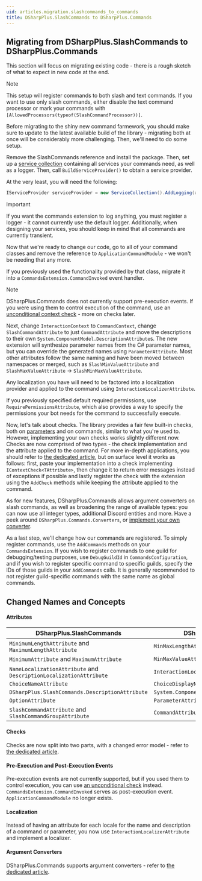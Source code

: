 ```yaml
---
uid: articles.migration.slashcommands_to_commands
title: DSharpPlus.SlashCommands to DSharpPlus.Commands
---
```


## Migrating from DSharpPlus.SlashCommands to DSharpPlus.Commands

This section will focus on migrating existing code - there is a rough sketch of what to expect in new code at the end.

> [!NOTE]
> This setup will register commands to both slash and text commands. If you want to use only slash commands, either disable the text command processor or mark your commands with `[AllowedProcessors(typeof(SlashCommandProcessor))]`.

Before migrating to the shiny new command farmework, you should make sure to update to the latest available build of the library - migrating both at once will be considerably more challenging. Then, we'll need to do some setup.

Remove the SlashCommands reference and install the package. Then, set up a [service collection](https://learn.microsoft.com/en-us/dotnet/core/extensions/dependency-injection) containing all services your commands need, as well as a logger. Then, call `BuildServiceProvider()` to obtain a service provider.

At the very least, you will need the following:
```cs
IServiceProvider serviceProvider = new ServiceCollection().AddLogging(x => x.AddConsole()).BuildServiceProvider();
```

> [!IMPORTANT]
> If you want the commands extension to log anything, you must register a logger - it cannot currently use the default logger. Additionally, when designing your services, you should keep in mind that all commands are currently transient.

Now that we're ready to change our code, go to all of your command classes and remove the reference to `ApplicationCommandModule` - we won't be needing that any more.

If you previously used the functionality provided by that class, migrate it into a `CommandsExtension.CommandInvoked` event handler.

> [!NOTE]
> DSharpPlus.Commands does not currently support pre-execution events. If you were using them to control execution of the command, use an [unconditional context check](../commands/custom_context_checks#advanced-features) - more on checks later.

Next, change `InteractionContext` to `CommandContext`, change `SlashCommandAttribute` to just `CommandAttribute` and move the descriptions to their own `System.ComponentModel.DescriptionAttribute`s. The new extension will synthesize parameter names from the C# parameter names, but you can override the generated names using `ParameterAttribute`. Most other attributes follow the same naming and have been moved between namespaces or merged, such as `SlashMinValueAttribute` and `SlashMaxValueAttribute` -> `SlashMinMaxValueAttribute`.

Any localization you have will need to be factored into a localization provider and applied to the command using `InteractionLocalizerAttribute`. 

If you previously specified default required permissions, use `RequirePermissionsAttribute`, which also provides a way to specify the permissions your bot needs for the command to successfully execute. 

Now, let's talk about checks. The library provides a fair few built-in checks, both on [parameters](../commands/custom_context_checks#parameter-checks) and on commands, similar to what you're used to. However, implementing your own checks works slightly different now. Checks are now comprised of two types - the check implementation and the attribute applied to the command. For more in-depth applications, you should refer to [the dedicated article](../commands/custom_context_checks), but on surface level it works as follows: first, paste your implementation into a check implementing `IContextCheck<TAttribute>`, then change it to return error messages instead of exceptions if possible and lastly register the check with the extension using the `AddCheck` methods while keeping the attribute applied to the command.

As for new features, DSharpPlus.Commands allows argument converters on slash commands, as well as broadening the range of available types: you can now use all integer types, additional Discord entities and more. Have a peek around `DSharpPlus.Commands.Converters`, or [implement your own converter](../commands/custom_argument_converters).

As a last step, we'll change how our commands are registered. To simply register commands, use the `AddCommands` methods on your `CommandsExtension`. If you wish to register commands to one guild for debugging/testing purposes, use `DebugGuildId` in `CommandsConfiguration`, and if you wish to register specific command to specific guilds, specify the IDs of those guilds in your `AddCommands` calls. It is generally recommended to not register guild-specific commands with the same name as global commands.

## Changed Names and Concepts

#### Attributes

| DSharpPlus.SlashCommands | DSharpPlus.Commands |
| ------------------------ | ------------------- |
| `MinimumLengthAttribute` and `MaximumLengthAttribute` | `MinMaxLengthAttribute` |
| `MinimumAttribute` and `MaximumAttribute` | `MinMaxValueAttribute` |
| `NameLocalizationAttribute` and `DescriptionLocalizationAttribute` | `InteractionLocalizerAttribute` |
| `ChoiceNameAttribute` | `ChoiceDisplayNameAttribute` |
| `DSharpPlus.SlashCommands.DescriptionAttribute` | `System.ComponentModel.DescriptionAttribute` |
| `OptionAttribute` | `ParameterAttribute` |
| `SlashCommandAttribute` and `SlashCommandGroupAttribute` | `CommandAttribute` |

#### Checks

Checks are now split into two parts, with a changed error model - refer to [the dedicated article](../commands/custom_context_checks).

#### Pre-Execution and Post-Execution Events

Pre-execution events are not currently supported, but if you used them to control execution, you can use [an unconditional check](../commands/custom_context_checks#advanced-features) instead. `CommandsExtension.CommandInvoked` serves as post-execution event. `ApplicationCommandModule` no longer exists.

#### Localization

Instead of having an attribute for each locale for the name and description of a command or parameter, you now use `InteractionLocalizerAttribute` and implement a localizer. 

#### Argument Converters

DSharpPlus.Commands supports argument converters - refer to [the dedicated article](../commands/custom_argument_converters).
